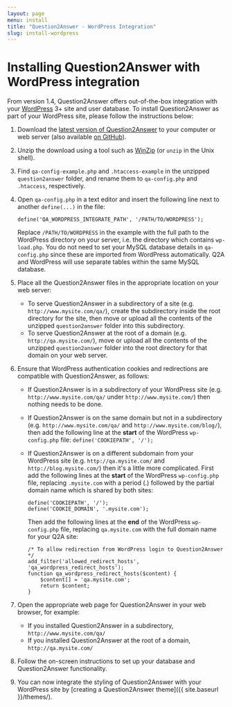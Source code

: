 ```yaml
---
layout: page
menu: install
title: "Question2Answer - WordPress Integration"
slug: install-wordpress
---
```


# Installing Question2Answer with WordPress integration

From version 1.4, Question2Answer offers out-of-the-box integration with your [WordPress](http://wordpress.org/) 3+ site and user database. To install Question2Answer as part of your WordPress site, please follow the instructions below:

1. Download the [latest version of Question2Answer](https://github.com/q2a/question2answer/releases) to your computer or web server (also available [on GitHub](https://github.com/q2a/question2answer)).

2. Unzip the download using a tool such as [WinZip](http://www.winzip.com/) (or `unzip` in the Unix shell).

3. Find `qa-config-example.php` and `.htaccess-example` in the unzipped `question2answer` folder, and rename them to `qa-config.php` and `.htaccess`, respectively.

4. Open `qa-config.php` in a text editor and insert the following line next to another `define(...)` in the file:

    `define('QA_WORDPRESS_INTEGRATE_PATH', '/PATH/TO/WORDPRESS');`

    Replace `/PATH/TO/WORDPRESS` in the example with the full path to the WordPress directory on your server, i.e. the directory which contains `wp-load.php`. You do not need to set your MySQL database details in `qa-config.php` since these are imported from WordPress automatically. Q2A and WordPress will use separate tables within the same MySQL database.

5. Place all the Question2Answer files in the appropriate location on your web server:
    - To serve Question2Answer in a subdirectory of a site (e.g. `http://www.mysite.com/qa/`), create the subdirectory inside the root directory for the site, then move or upload all the contents of the unzipped `question2answer` folder into this subdirectory.
    - To serve Question2Answer at the root of a domain (e.g. `http://qa.mysite.com/`), move or upload all the contents of the unzipped `question2answer` folder into the root directory for that domain on your web server.

6. Ensure that WordPress authentication cookies and redirections are compatible with Question2Answer, as follows:
    - If Question2Answer is in a subdirectory of your WordPress site (e.g. `http://www.mysite.com/qa/` under `http://www.mysite.com/`) then nothing needs to be done.
    - If Question2Answer is on the same domain but not in a subdirectory (e.g. `http://www.mysite.com/qa/` and `http://www.mysite.com/blog/`), then add the following line at the **start** of the WordPress `wp-config.php` file:
        `define('COOKIEPATH', '/');`
    - If Question2Answer is on a different subdomain from your WordPress site (e.g. `http://qa.mysite.com/` and `http://blog.mysite.com/`) then it's a little more complicated. First add the following lines at the **start** of the WordPress `wp-config.php` file, replacing `.mysite.com` with a period (.) followed by the partial domain name which is shared by both sites:

        ```php?start_inline=1
        define('COOKIEPATH', '/');
        define('COOKIE_DOMAIN', '.mysite.com');
        ```

        Then add the following lines at the **end** of the WordPress `wp-config.php` file, replacing `qa.mysite.com` with the full domain name for your Q2A site:

        ```php?start_inline=1
        /* To allow redirection from WordPress login to Question2Answer */
        add_filter('allowed_redirect_hosts', 'qa_wordpress_redirect_hosts');
        function qa_wordpress_redirect_hosts($content) {
            $content[] = 'qa.mysite.com';
            return $content;
        }
        ```

7. Open the appropriate web page for Question2Answer in your web browser, for example:
    - If you installed Question2Answer in a subdirectory, `http://www.mysite.com/qa/`
    - If you installed Question2Answer at the root of a domain, `http://qa.mysite.com/`

8. Follow the on-screen instructions to set up your database and Question2Answer functionality.

9. You can now integrate the styling of Question2Answer with your WordPress site by [creating a Question2Answer theme]({{ site.baseurl }}/themes/).
